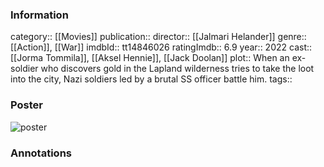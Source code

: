 ### Information
category:: [[Movies]]
publication:: 
director:: [[Jalmari Helander]]
genre:: [[Action]], [[War]]
imdbId:: tt14846026
ratingImdb:: 6.9
year:: 2022
cast:: [[Jorma Tommila]], [[Aksel Hennie]], [[Jack Doolan]]
plot:: When an ex-soldier who discovers gold in the Lapland wilderness tries to take the loot into the city, Nazi soldiers led by a brutal SS officer battle him.
tags::


### Poster
![poster](https://m.media-amazon.com/images/M/MV5BMWYwMzNkOWEtNjA3YS00YjE5LTlkMjYtMmRjMjExNjA1NDM0XkEyXkFqcGdeQXVyMjM4NTM5NDY@._V1_SX300.jpg)


### Annotations

